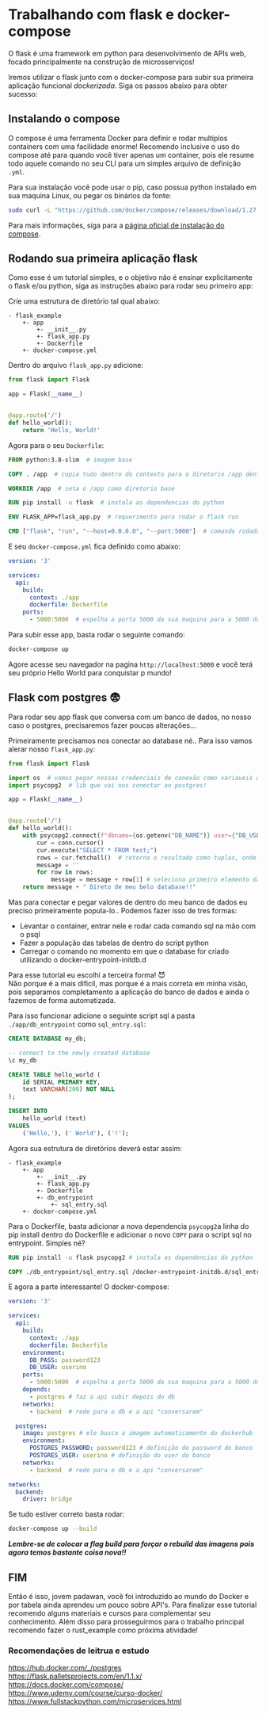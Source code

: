 # Trabalhando com flask e docker-compose

O flask é uma framework em python para desenvolvimento de APIs web, focado principalmente na construção de microsserviços!

Iremos utilizar o flask junto com o docker-compose para subir sua primeira aplicação funcional *dockerizada*. Siga os passos abaixo para obter sucesso:

## Instalando o compose

O compose é uma ferramenta Docker para definir e rodar multiplos containers com uma facilidade enorme! Recomendo inclusive o uso do compose até para quando você tiver apenas um container, pois ele resume todo aquele comando no seu CLI para um simples arquivo de definição `.yml`.

Para sua instalação você pode usar o pip, caso possua python instalado em sua maquina Linux, ou pegar os binários da fonte:

```sh
sudo curl -L "https://github.com/docker/compose/releases/download/1.27.4/docker-compose-$(uname -s)-$(uname -m)" -o /usr/local/bin/docker-compose
```

Para mais informações, siga para a [página oficial de instalação do compose](https://docs.docker.com/compose/install/).

## Rodando sua primeira aplicação flask

Como esse é um tutorial simples, e o objetivo não é ensinar explicitamente o flask e/ou python, siga as instruções abaixo para rodar seu primeiro app:

Crie uma estrutura de diretório tal qual abaixo:

```tree
- flask_example
    +- app
        +- __init__.py
        +- flask_app.py
        +- Dockerfile
    +- docker-compose.yml
```  

Dentro do arquivo `flask_app.py` adicione:

```python
from flask import Flask

app = Flask(__name__)


@app.route('/')
def hello_world():
    return 'Hello, World!'
```

Agora para o seu `Dockerfile`:

```Dockerfile
FROM python:3.8-slim  # imagem base

COPY . /app  # copia tudo dentro do contexto para o diretorio /app dentro do container

WORKDIR /app  # seta o /app como diretorio base

RUN pip install -u flask  # instala as dependencias do python

ENV FLASK_APP=flask_app.py  # requerimento para rodar o flask run

CMD ["flask", "run", "--host=0.0.0.0", "--port:5000"]  # comando rodado ao iniciar o container
```

E seu `docker-compose.yml` fica definido como abaixo:

```yml
version: '3'

services:
  api:
    build:
      context: ./app
      dockerfile: Dockerfile
    ports:
      - 5000:5000  # espelha a porta 5000 da sua maquina para a 5000 do container
```

Para subir esse app, basta rodar o seguinte comando:

```sh
docker-compose up
```

Agore acesse seu navegador na pagina `http://localhost:5000` e você terá seu próprio Hello World para conquistar p mundo!

## Flask com postgres 😨  

Para rodar seu app flask que conversa com um banco de dados, no nosso caso o postgres, precisaremos fazer poucas alterações...

Primeiramente precisamos nos conectar ao database né.. Para isso vamos alerar nosso `flask_app.py`:

```python
from flask import Flask

import os  # vamos pegar nossas credenciais de conexão como variaveis de ambiente!!
import psycopg2  # lib que vai nos conectar ao postgres!

app = Flask(__name__)


@app.route('/')
def hello_world():
    with psycopg2.connect(f"dbname={os.getenv("DB_NAME")} user={"DB_USER"} password:{os.getenv:"DB_PASS"}") as conn:
        cur = conn.cursor()
        cur.execute("SELECT * FROM test;")
        rows = cur.fetchall()  # retorna o resultado como tuplas, onde cada item dentro da tupla [e o valor de uma coluna]
        message = ''
        for row in rows:
            message = message + row[1] # seleciona primeiro elemento da tupla retornada
    return message + " Direto de meu belo database!!"
```

Mas para conectar e pegar valores de dentro do meu banco de dados eu preciso primeiramente popula-lo.. Podemos fazer isso de tres formas:  

- Levantar o container, entrar nele e rodar cada comando sql na mão com o psql
- Fazer a população das tabelas de dentro do script python
- Carregar o comando no momento em que o database for criado utilizando o docker-entrypoint-initdb.d

Para esse tutorial eu escolhi a terceira forma! 😈  
Não porque é a mais dificil, mas porque é a mais correta em minha visão, pois separamos completamento a aplicação do banco de dados e ainda o fazemos de forma automatizada.

Para isso funcionar adicione o seguinte script sql a pasta `./app/db_entrypoint` como `sql_entry.sql`:

```sql
CREATE DATABASE my_db;

-- connect to the newly created database
\c my_db

CREATE TABLE hello_world (
    id SERIAL PRIMARY KEY,
    text VARCHAR(200) NOT NULL
);

INSERT INTO
    hello_world (text)
VALUES
    ('Hello,'), (' World'), ('!');
```

Agora sua estrutura de diretórios deverá estar assim:  

```tree
- flask_example
    +- app
        +- __init__.py
        +- flask_app.py
        +- Dockerfile
        +- db_entrypoint
            +- sql_entry.sql
    +- docker-compose.yml
```  

Para o Dockerfile, basta adicionar a nova dependencia `psycopg2`a linha do pip install dentro do Dockerfile e adicionar o novo `COPY` para o script sql no entrypoint. Simples né?

```Dockerfile
RUN pip install -u flask psycopg2 # instala as dependencias do python

COPY ./db_entrypoint/sql_entry.sql /docker-entrypoint-initdb.d/sql_entry.sql
```

E agora a parte interessante! O docker-compose:

```yml
version: '3'

services:
  api:
    build:
      context: ./app
      dockerfile: Dockerfile
    environment:
      DB_PASS: password123
      DB_USER: userino
    ports:
      - 5000:5000  # espelha a porta 5000 da sua maquina para a 5000 do container
    depends:
      - postgres # faz a api subir depois do db
    networks:
      - backend  # rede para o db e a api "conversarem"

  postgres:
    image: postgres # ele busca a imagem automaticamente do dockerhub
    environment:
      POSTGRES_PASSWORD: password123 # definição do password do banco
      POSTGRES_USER: userino # definição do user do banco
    networks:
      - backend  # rede para o db e a api "conversarem"

networks:
  backend:
    driver: bridge
```

Se tudo estiver correto basta rodar:

```sh
docker-compose up --build
```

***Lembre-se de colocar a flag build para forçar o rebuild das imagens pois agora temos bastante coisa nova!!***

## FIM

Então é isso, jovem padawan, você foi introduzido ao mundo do Docker e por tabela ainda aprendeu um pouco sobre API's. Para finalizar esse tutorial recomendo alguns materiais e cursos para complementar seu conhecimento. Além disso para prosseguirmos para o trabalho principal recomendo fazer o rust_example como próxima atividade!

### Recomendações de leitrua e estudo

<https://hub.docker.com/_/postgres>  
<https://flask.palletsprojects.com/en/1.1.x/>  
<https://docs.docker.com/compose/>  
<https://www.udemy.com/course/curso-docker/>
<https://www.fullstackpython.com/microservices.html>
